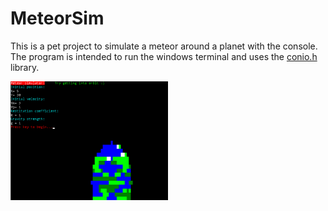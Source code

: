 # MeteorSim
This is a pet project to simulate a meteor around a planet with the console. The program is intended to run the windows terminal and uses the [conio.h](https://www.programmingsimplified.com/c/conio.h) library.

<img src="https://github.com/RCmags/MeteorSim/blob/main/img/menu_pic.png"
     width="50%"></img>

